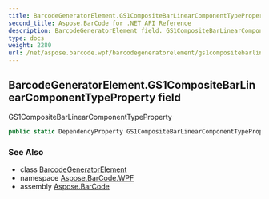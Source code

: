 ```yaml
---
title: BarcodeGeneratorElement.GS1CompositeBarLinearComponentTypeProperty
second_title: Aspose.BarCode for .NET API Reference
description: BarcodeGeneratorElement field. GS1CompositeBarLinearComponentTypeProperty
type: docs
weight: 2280
url: /net/aspose.barcode.wpf/barcodegeneratorelement/gs1compositebarlinearcomponenttypeproperty/
---
```

## BarcodeGeneratorElement.GS1CompositeBarLinearComponentTypeProperty field

GS1CompositeBarLinearComponentTypeProperty

```csharp
public static DependencyProperty GS1CompositeBarLinearComponentTypeProperty;
```

### See Also

* class [BarcodeGeneratorElement](../)
* namespace [Aspose.BarCode.WPF](../../barcodegeneratorelement/)
* assembly [Aspose.BarCode](../../../)


